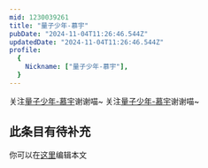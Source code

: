 ```yaml
---
mid: 1230039261
title: "量子少年-慕宇"
pubDate: "2024-11-04T11:26:46.544Z"
updatedDate: "2024-11-04T11:26:46.544Z"
profile:
  {
    Nickname: ["量子少年-慕宇"],
  }
---
```


关注[量子少年-慕宇](https://space.bilibili.com/1230039261)谢谢喵~ 关注[量子少年-慕宇](https://space.bilibili.com/1230039261)谢谢喵~

## 此条目有待补充
你可以在[这里](https://github.com/Yuhanawa/VTuber.ICU-Content/edit/master/v/量子少年-慕宇/index.md)编辑本文
